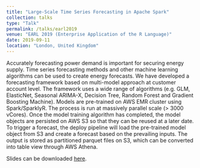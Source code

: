 ```yaml
---
title: "Large-Scale Time Series Forecasting in Apache Spark"
collection: talks
type: "Talk"
permalink: /talks/earl2019
venue: "EARL 2019 (Enterprise Application of the R Language)"
date: 2019-09-11
location: "London, United Kingdom"
---
```


Accurately forecasting power demand is important for securing energy supply. Time series forecasting methods and other machine learning algorithms can be used to create energy forecasts. We have developed a forecasting framework based on multi-model approach at customer account level. The framework uses a wide range of algorithms (e.g. GLM, ElasticNet, Seasonal ARIMA-X, Decision Tree, Random Forest and Gradient Boosting Machine). Models are pre-trained on AWS EMR cluster using Spark/SparklyR. The process is run at massively parallel scale (> 3000 vCores). Once the model training algorithm has completed, the model objects are persisted on AWS S3 so that they can be reused at a later date. To trigger a forecast, the deploy pipeline will load the pre-trained model object from S3 and create a forecast based on the prevailing inputs. The output is stored as partitioned parquet files on S3, which can be converted into table view through AWS Athena.

Slides can be downloaded [here](../files/earl2019.pdf).

